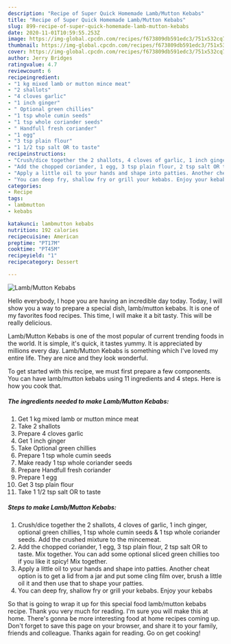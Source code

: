 ```yaml
---
description: "Recipe of Super Quick Homemade Lamb/Mutton Kebabs"
title: "Recipe of Super Quick Homemade Lamb/Mutton Kebabs"
slug: 899-recipe-of-super-quick-homemade-lamb-mutton-kebabs
date: 2020-11-01T10:59:55.253Z
image: https://img-global.cpcdn.com/recipes/f673809db591edc3/751x532cq70/lambmutton-kebabs-recipe-main-photo.jpg
thumbnail: https://img-global.cpcdn.com/recipes/f673809db591edc3/751x532cq70/lambmutton-kebabs-recipe-main-photo.jpg
cover: https://img-global.cpcdn.com/recipes/f673809db591edc3/751x532cq70/lambmutton-kebabs-recipe-main-photo.jpg
author: Jerry Bridges
ratingvalue: 4.7
reviewcount: 6
recipeingredient:
- "1 kg mixed lamb or mutton mince meat"
- "2 shallots"
- "4 cloves garlic"
- "1 inch ginger"
- " Optional green chillies"
- "1 tsp whole cumin seeds"
- "1 tsp whole coriander seeds"
- " Handfull fresh coriander"
- "1 egg"
- "3 tsp plain flour"
- "1 1/2 tsp salt OR to taste"
recipeinstructions:
- "Crush/dice together the 2 shallots, 4 cloves of garlic, 1 inch ginger, optional green chillies, 1 tsp whole cumin seeds &amp; 1 tsp whole coriander seeds. Add the crushed mixture to the mincemeat."
- "Add the chopped coriander, 1 egg, 3 tsp plain flour, 2 tsp salt OR to taste. Mix together. You can add some optional sliced green chillies too if you like it spicy! Mix together."
- "Apply a little oil to your hands and shape into patties. Another cheat option is to get a lid from a jar and put some cling film over, brush a little oil it and then use that to shape your patties."
- "You can deep fry, shallow fry or grill your kebabs. Enjoy your kebabs"
categories:
- Recipe
tags:
- lambmutton
- kebabs

katakunci: lambmutton kebabs 
nutrition: 192 calories
recipecuisine: American
preptime: "PT17M"
cooktime: "PT45M"
recipeyield: "1"
recipecategory: Dessert

---
```



![Lamb/Mutton Kebabs](https://img-global.cpcdn.com/recipes/f673809db591edc3/751x532cq70/lambmutton-kebabs-recipe-main-photo.jpg)

Hello everybody, I hope you are having an incredible day today. Today, I will show you a way to prepare a special dish, lamb/mutton kebabs. It is one of my favorites food recipes. This time, I will make it a bit tasty. This will be really delicious.

Lamb/Mutton Kebabs is one of the most popular of current trending foods in the world. It is simple, it's quick, it tastes yummy. It is appreciated by millions every day. Lamb/Mutton Kebabs is something which I've loved my entire life. They are nice and they look wonderful.




To get started with this recipe, we must first prepare a few components. You can have lamb/mutton kebabs using 11 ingredients and 4 steps. Here is how you cook that.

<!--inarticleads1-->

##### The ingredients needed to make Lamb/Mutton Kebabs:

1. Get 1 kg mixed lamb or mutton mince meat
1. Take 2 shallots
1. Prepare 4 cloves garlic
1. Get 1 inch ginger
1. Take  Optional green chillies
1. Prepare 1 tsp whole cumin seeds
1. Make ready 1 tsp whole coriander seeds
1. Prepare  Handfull fresh coriander
1. Prepare 1 egg
1. Get 3 tsp plain flour
1. Take 1 1/2 tsp salt OR to taste




<!--inarticleads2-->

##### Steps to make Lamb/Mutton Kebabs:

1. Crush/dice together the 2 shallots, 4 cloves of garlic, 1 inch ginger, optional green chillies, 1 tsp whole cumin seeds &amp; 1 tsp whole coriander seeds. Add the crushed mixture to the mincemeat.
1. Add the chopped coriander, 1 egg, 3 tsp plain flour, 2 tsp salt OR to taste. Mix together. You can add some optional sliced green chillies too if you like it spicy! Mix together.
1. Apply a little oil to your hands and shape into patties. Another cheat option is to get a lid from a jar and put some cling film over, brush a little oil it and then use that to shape your patties.
1. You can deep fry, shallow fry or grill your kebabs. Enjoy your kebabs




So that is going to wrap it up for this special food lamb/mutton kebabs recipe. Thank you very much for reading. I'm sure you will make this at home. There's gonna be more interesting food at home recipes coming up. Don't forget to save this page on your browser, and share it to your family, friends and colleague. Thanks again for reading. Go on get cooking!
